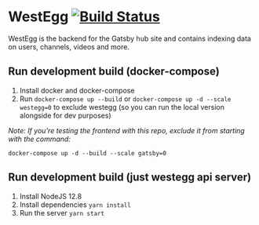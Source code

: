 # WestEgg [![Build Status](https://travis-ci.com/gatsby-tv/westegg.svg?branch=master)](https://travis-ci.com/gatsby-tv/westegg)

WestEgg is the backend for the Gatsby hub site and contains indexing data on users, channels, videos and more.

## Run development build (docker-compose)

1. Install docker and docker-compose
2. Run `docker-compose up --build` or `docker-compose up -d --scale westegg=0` to exclude westegg (so you can run the local version alongside for dev purposes)

_Note: If you're testing the frontend with this repo, exclude it from starting with the command:_

`docker-compose up -d --build --scale gatsby=0`

## Run development build (just westegg api server)

1. Install NodeJS 12.8
2. Install dependencies `yarn install`
3. Run the server `yarn start`
